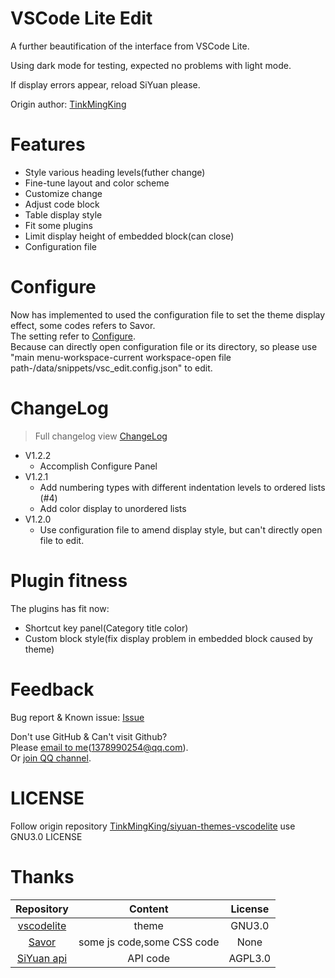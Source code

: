 # VSCode Lite Edit

A further beautification of the interface from VSCode Lite.

Using dark mode for testing, expected no problems with light mode.

If display errors appear, reload SiYuan please.

Origin author: [TinkMingKing](https://github.com/TinkMingKing)

# Features

- Style various heading levels(futher change)
- Fine-tune layout and color scheme
- Customize change
- Adjust code block
- Table display style
- Fit some plugins
- Limit display height of embedded block(can close)
- Configuration file

# Configure

Now has implemented to used the configuration file to set the theme display effect, some codes refers to Savor.  
The setting refer to [Configure](https://github.com/lingfengyu-dreaming/siyuan-vscodelite-edit/blob/main/Configure.md).  
Because can directly open configuration file or its directory, so please use "main menu-workspace-current workspace-open file path-/data/snippets/vsc_edit.config.json" to edit.

# ChangeLog

> Full changelog view [ChangeLog](https://github.com/lingfengyu-dreaming/siyuan-vscodelite-edit/blob/main/changelog.md)

- V1.2.2
  - Accomplish Configure Panel
- V1.2.1
  - Add numbering types with different indentation levels to ordered lists (#4)
  - Add color display to unordered lists
- V1.2.0
  - Use configuration file to amend display style, but can't directly open file to edit.

# Plugin fitness

The plugins has fit now:

- Shortcut key panel(Category title color)
- Custom block style(fix display problem in embedded block caused by theme)

# Feedback

Bug report & Known issue: [Issue](https://github.com/lingfengyu-dreaming/siyuan-vscodelite-edit/issues)

Don't use GitHub & Can't visit Github?  
Please [email to me](mailto:1378990254@qq.com)(1378990254@qq.com).  
Or [join QQ channel](https://pd.qq.com/s/7uxvabgbp).

# LICENSE

Follow origin repository [TinkMingKing/siyuan-themes-vscodelite](https://github.com/TinkMingKing/siyuan-themes-vscodelite) use GNU3.0 LICENSE

# Thanks

|                                  Repository                                  |          Content           | License |
| :--------------------------------------------------------------------------: | :------------------------: | :-----: |
|    [vscodelite](https://github.com/TinkMingKing/siyuan-themes-vscodelite)    |           theme            | GNU3.0  |
|          [Savor](https://github.com/royc01/notion-theme/tree/main)           | some js code,some CSS code |  None   |
| [SiYuan api](https://github.com/siyuan-note/siyuan/blob/master/API_zh_CN.md) |          API code          | AGPL3.0 |